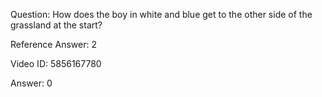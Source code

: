 Question: How does the boy in white and blue get to the other side of the grassland at the start?

Reference Answer: 2

Video ID: 5856167780

Answer: 0

